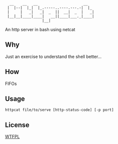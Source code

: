 ```

  __    __   __                     __   
 |  |--|  |_|  |_.-----..----.---.-|  |_ 
 |     |   _|   _|  _  ||  __|  _  |   _|
 |__|__|____|____|   __||____|___._|____|
                 |__|

```
An http server in bash using netcat

## Why
Just an exercise to understand the shell better...

## How
FIFOs

## Usage
`httpcat file/to/serve [http-status-code] [-p port]`

## License
[WTFPL](http://www.wtfpl.net/txt/copying/)